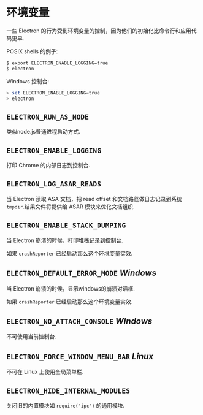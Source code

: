 # 环境变量

一些 Electron 的行为受到环境变量的控制，因为他们的初始化比命令行和应用代码更早.

POSIX shells 的例子:

```bash
$ export ELECTRON_ENABLE_LOGGING=true
$ electron
```

Windows 控制台:

```powershell
> set ELECTRON_ENABLE_LOGGING=true
> electron
```

## `ELECTRON_RUN_AS_NODE`

类似node.js普通进程启动方式.

## `ELECTRON_ENABLE_LOGGING`

打印 Chrome 的内部日志到控制台.

## `ELECTRON_LOG_ASAR_READS`

当 Electron 读取 ASA 文档，把 read offset 和文档路径做日志记录到系统 `tmpdir`.结果文件将提供给 ASAR 模块来优化文档组织.

## `ELECTRON_ENABLE_STACK_DUMPING`

当 Electron 崩溃的时候，打印堆栈记录到控制台.

如果 `crashReporter` 已经启动那么这个环境变量实效.

## `ELECTRON_DEFAULT_ERROR_MODE` _Windows_

当 Electron 崩溃的时候，显示windows的崩溃对话框.

如果 `crashReporter` 已经启动那么这个环境变量实效.

## `ELECTRON_NO_ATTACH_CONSOLE` _Windows_

不可使用当前控制台.

## `ELECTRON_FORCE_WINDOW_MENU_BAR` _Linux_

不可在 Linux 上使用全局菜单栏.

## `ELECTRON_HIDE_INTERNAL_MODULES`

关闭旧的内置模块如 `require('ipc')` 的通用模块.